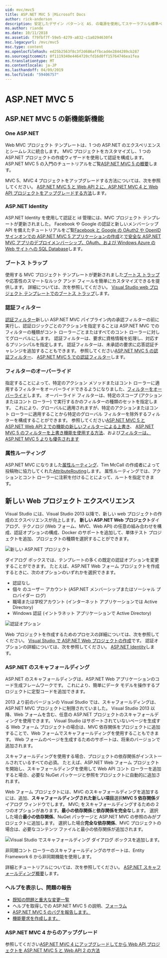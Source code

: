 ```yaml
---
uid: mvc/mvc5
title: ASP.NET MVC 5 |Microsoft Docs
author: rick-anderson
description: 安定したデザイン パターンと AS. の電源を使用してスケーラブルな標準ベースの web アプリケーションを構築するためのフレームワークを ASP.NET MVC 5 の ASP.NET MVC 5 には.
ms.author: riande
ms.date: 10/11/2018
ms.assetid: f79fbf7f-59e5-4279-a832-c1a0294630f4
msc.legacyurl: /mvc/mvc5
msc.type: content
ms.openlocfilehash: ed25b2563f8c3f2d686affbcad4e2844289cb287
ms.sourcegitcommit: 0f1119340e4464720cfd16d0ff15764746ea1fea
ms.translationtype: MT
ms.contentlocale: ja-JP
ms.lasthandoff: 04/09/2019
ms.locfileid: "59406757"
---
```

# <a name="aspnet-mvc-5"></a>ASP.NET MVC 5

## <a name="whats-new-in-aspnet-mvc-5"></a>ASP.NET MVC 5 の新機能新機能

### <a name="one-aspnet"></a>One ASP.NET

Web MVC プロジェクト テンプレートは、1 つの ASP.NET のエクスペリエンスとシームレスに統合します。 MVC プロジェクトをカスタマイズし、1 つの ASP.NET プロジェクトの作成ウィザードを使用して認証を構成します。 ASP.NET MVC 5 の入門のチュートリアルをご覧[ASP.NET MVC 5 の概要](overview/getting-started/introduction/getting-started.md)します。

MVC 5、MVC 4 プロジェクトをアップグレードする方法については、次を参照してください。 [ASP.NET MVC 5 と Web API 2 に、ASP.NET MVC 4 と Web API プロジェクトをアップグレードする方法](overview/releases/how-to-upgrade-an-aspnet-mvc-4-and-web-api-project-to-aspnet-mvc-5-and-web-api-2.md)します。

### <a name="aspnet-identity"></a>ASP.NET Identity

ASP.NET Identity を使用して認証と id 管理には、MVC プロジェクト テンプレートが更新されました。 Facebook や Google の認証と新しいメンバーシップ API を備えたチュートリアルをご覧[Facebook と Google の OAuth2 や OpenID サインオンでの ASP.NET MVC 5 アプリケーションの作成](overview/security/create-an-aspnet-mvc-5-app-with-facebook-and-google-oauth2-and-openid-sign-on.md)と[で安全な ASP.NET MVC アプリのデプロイメンバーシップ、OAuth、および Windows Azure の Web サイトへの SQL Database](https://docs.microsoft.com/aspnet/core/security/authorization/secure-data)します。

### <a name="bootstrap"></a>ブートス トラップ

使用する MVC プロジェクト テンプレートが更新されました[ブートス トラップ](http://getbootstrap.com/)や応答性のスマートなルック アンド フィールを簡単にカスタマイズできるを提供します。 詳細については、次を参照してください。 [Visual Studio web プロジェクト テンプレートでのブートス トラップ](../visual-studio/overview/2013/creating-web-projects-in-visual-studio.md#bootstrap)します。

### <a name="authentication-filters"></a>認証フィルター

[認証フィルター](http://www.dotnetcurry.com/showarticle.aspx?ID=957)新しい ASP.NET MVC パイプライン内の承認フィルターの前に実行し、認証ロジックごとのアクションを指定することは ASP.NET MVC でのフィルターの種類がコント ローラーごとまたはすべてのコント ローラーに対してグローバルにします。 認証フィルターは、要求に資格情報を処理し、対応するプリンシパルを指定します。 認証フィルターは、未承認の要求に応答認証チャレンジを追加することもできます。 参照してください[ASP.NET MVC 5 の認証フィルター](http://www.dotnetcurry.com/showarticle.aspx?ID=957)、 [ASP.NET MVC 5 での認証フィルター](http://theshravan.net/blog/authentication-filters-in-asp-net-mvc-5/)します。

### <a name="filter-overrides"></a>フィルターのオーバーライド

指定することによって、特定のアクション メソッドまたはコント ローラーに適用するフィルターをオーバーライドできるようになりました、[フィルターをオーバーライド](http://www.davidhayden.me/blog/filter-overrides-in-asp-net-mvc-5)します。 オーバーライド フィルターは、特定のスコープ (アクションまたはコント ローラー) で実行するかのフィルターの種類のセットを指定します。 これにより、グローバルに適用されますが、特定のアクションまたはコント ローラーに適用することから特定のグローバル フィルターを除外するフィルターを構成することができます。 参照してください[ASP.NET MVC 5 と ASP.NET Web API 2 での機能の新しいフィルターによる上書き](https://weblogs.asp.net/imranbaloch/archive/2013/09/25/new-filter-overrides-in-asp-net-mvc-5-and-asp-net-web-api-2.aspx)、 [ASP.NET MVC 5 のフィルターを上書き機能を使用する方法](http://hackwebwith.net/how-to-use-the-asp-net-mvc-5-filter-overrides-feature/)、および[フィルターは、ASP.NET MVC 5 よりも優先されます](http://www.davidhayden.me/blog/filter-overrides-in-asp-net-mvc-5)

### <a name="attribute-routing"></a>属性ルーティング

ASP.NET MVC になりました[属性ルーティング](https://blogs.msdn.com/b/webdev/archive/2013/10/17/attribute-routing-in-asp-net-mvc-5.aspx)、Tim McCall の作成者によって投稿物に協力してくれた[AttributeRouting](https://github.com/mccalltd/AttributeRouting)します。 属性ルーティングでは、アクションとコント ローラーに注釈を付けることによって、ルートを指定できます。

## <a name="new-web-project-experience"></a>新しい Web プロジェクト エクスペリエンス

Visual Studio には、Visual Studio 2013 以降で、新しい web プロジェクトの作成のエクスペリエンスが向上します。 **新しい ASP.NET Web プロジェクト**ダイアログ、テクノロジ (Web フォーム、MVC、Web API) の任意の組み合わせを構成、認証オプションの構成、Docker のサポートを追加して、単体テスト プロジェクトを追加、プロジェクトの種類を選択することができます。

![新しい ASP.NET プロジェクト](mvc5/_static/new-aspnet-web-app-dialog.png)

ダイアログ ボックスでは、テンプレートの多くの既定の認証オプションを変更することができます。 たとえば、ASP.NET Web フォーム プロジェクトを作成するときに、次のオプションのいずれかを選択できます。

- 認証なし
- 個々 のユーザー アカウント (ASP.NET メンバーシップまたはソーシャル プロバイダー ログ)
- 職場または学校アカウント (インターネット アプリケーションでは Active Directory)
- Windows 認証 (イントラネット アプリケーションで Active Directory)

![認証オプション](mvc5/_static/change-authentication-dialog.png)

Web プロジェクトを作成するためのプロセスの詳細については、次を参照してください。 [Visual Studio で ASP.NET Web プロジェクトの作成](../visual-studio/overview/2013/creating-web-projects-in-visual-studio.md)です。 認証オプションの詳細については、次を参照してください。 [ASP.NET Identity](../identity/overview/index.md)します。

<a id="scaffold"></a>
### <a name="aspnet-scaffolding"></a>ASP.NET のスキャフォールディング

ASP.NET のスキャフォールディングは、ASP.NET Web アプリケーションのコード生成フレームワークです。 これにより、簡単にデータ モデルを操作するプロジェクトに定型コードを追加できます。

2013 より前のバージョンの Visual Studio では、スキャフォールディングは、ASP.NET MVC プロジェクトに制限されていました。 Visual Studio 2013 以降、Web フォームを含む、任意の ASP.NET プロジェクトのスキャフォールディングを使用できます。 Visual Studio はサポートされていないページを生成する Web フォーム プロジェクトの場合は、MVC 依存関係をプロジェクトに追加することで、Web フォームでスキャフォールディングを使用することもできます。 Web フォームのページを生成するためのサポートは、将来のバージョンで追加されます。

スキャフォールディングを使用する場合、プロジェクトの依存関係がインストールされているすべての必須。 たとえば、ASP.NET Web フォーム プロジェクトを開始し、スキャフォールディングを使用して Web API コント ローラーを追加すると場合、必要な NuGet パッケージと参照をプロジェクトに自動的に追加されます。

Web フォーム プロジェクトには、MVC のスキャフォールディングを追加するには、追加、**スキャフォールディングされた新しい項目**選択**MVC 5 依存関係**ダイアログ ウィンドウでします。 MVC; をスキャフォールディングするための 2 つのオプションがあります。**最小の依存関係**と**依存関係を完全な**します。 選択した場合**最小の依存関係**、NuGet パッケージと ASP.NET MVC の参照のみがプロジェクトに追加します。 選択した場合**完全な依存関係**、MVC プロジェクトの場合は、必要なコンテンツ ファイルと最小の依存関係が追加されます。

![Visual Studio でスキャフォールディング ダイアログ ボックスを追加します。](overview/getting-started/getting-started-with-ef-using-mvc/creating-an-entity-framework-data-model-for-an-asp-net-mvc-application/_static/add-scaffold.png)

非同期コント ローラーのスキャフォールディングのサポートは、Entity Framework 6 から非同期機能を使用します。

詳細とチュートリアルについては、次を参照してください。 [ASP.NET スキャフォールディング概要](../visual-studio/overview/2013/aspnet-scaffolding-overview.md)します。

### <a name="get-help-and-report-issues"></a>ヘルプを表示し、問題の報告

- [既知の問題と重大な変更一覧](../visual-studio/overview/2013/release-notes.md#knownissues)
- ヘルプを取得しでの ASP.NET MVC 5 の説明、[フォーラム](https://forums.asp.net/1146.aspx)
- [ASP.NET MVC 5 のバグを報告します。](https://github.com/aspnet/AspNetWebStack/issues)
- [機能要求を作成します。](http://aspnet.uservoice.com/forums/41201-asp-net-mvc)

### <a name="upgrade-from-aspnet-mvc-4"></a>ASP.NET MVC 4 からのアップグレード

参照してください[ASP.NET MVC 4 にアップグレードしてから Web API プロジェクトを ASP.NET MVC 5 と Web API 2 の方法](overview/releases/how-to-upgrade-an-aspnet-mvc-4-and-web-api-project-to-aspnet-mvc-5-and-web-api-2.md)
